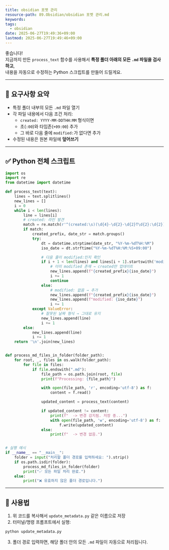 ```yaml
---
title: obsidian 포멧 관리
resource-path: 89.Obsidian/obsidian 포멧 관리.md
keywords:
tags:
  - obsidian
date: 2025-06-27T19:49:36+09:00
lastmod: 2025-06-27T19:49:46+09:00
---
```

좋습니다!  
지금까지 만든 `process_text` 함수를 사용해서 **특정 폴더 아래의 모든 `.md` 파일을 검사하고**,  
내용을 자동으로 수정하는 Python 스크립트를 만들어 드릴게요.

---

## 📁 요구사항 요약

- 특정 폴더 내부의 모든 `.md` 파일 열기
- 각 파일 내용에서 다음 조건 처리:
  - `created: YYYY-MM-DDTHH:MM` 형식이면
  - 초(`:00`)와 타임존(`+09:00`) 추가
  - 그 바로 다음 줄에 `modified:`가 없다면 추가
- 수정된 내용은 원본 파일에 **덮어쓰기**

---

## ✅ Python 전체 스크립트

```python
import os
import re
from datetime import datetime

def process_text(text):
    lines = text.splitlines()
    new_lines = []
    i = 0
    while i < len(lines):
        line = lines[i]
        # created: 라인 발견
        match = re.match(r'^(created:\s)(\d{4}-\d{2}-\d{2}T\d{2}:\d{2})$', line)
        if match:
            created_prefix, date_str = match.groups()
            try:
                dt = datetime.strptime(date_str, "%Y-%m-%dT%H:%M")
                iso_date = dt.strftime("%Y-%m-%dT%H:%M:%S+09:00")

                # 다음 줄이 modified:인지 확인
                if i + 1 < len(lines) and lines[i + 1].startswith('modified:'):
                    # 이미 modified 존재 → created만 업데이트
                    new_lines.append(f"{created_prefix}{iso_date}")
                    i += 1
                    continue
                else:
                    # modified: 없음 → 추가
                    new_lines.append(f"{created_prefix}{iso_date}")
                    new_lines.append(f"modified: {iso_date}")
                    i += 1
            except ValueError:
                # 잘못된 날짜 형식 → 그대로 유지
                new_lines.append(line)
                i += 1
        else:
            new_lines.append(line)
            i += 1
    return '\n'.join(new_lines)


def process_md_files_in_folder(folder_path):
    for root, _, files in os.walk(folder_path):
        for file in files:
            if file.endswith(".md"):
                file_path = os.path.join(root, file)
                print(f"Processing: {file_path}")

                with open(file_path, 'r', encoding='utf-8') as f:
                    content = f.read()

                updated_content = process_text(content)

                if updated_content != content:
                    print(f"  -> 변경 감지됨. 저장 중...")
                    with open(file_path, 'w', encoding='utf-8') as f:
                        f.write(updated_content)
                else:
                    print(f"  -> 변경 없음.")


# 실행 예시
if __name__ == "__main__":
    folder = input("처리할 폴더 경로를 입력하세요: ").strip()
    if os.path.isdir(folder):
        process_md_files_in_folder(folder)
        print("✅ 모든 파일 처리 완료.")
    else:
        print("❌ 유효하지 않은 폴더 경로입니다.")
```

---

## 🧪 사용법

1. 위 코드를 복사해서 `update_metadata.py` 같은 이름으로 저장
2. 터미널/명령 프롬프트에서 실행:

```bash
python update_metadata.py
```

3. 폴더 경로 입력하면, 해당 폴더 안의 모든 `.md` 파일이 자동으로 처리됩니다.
